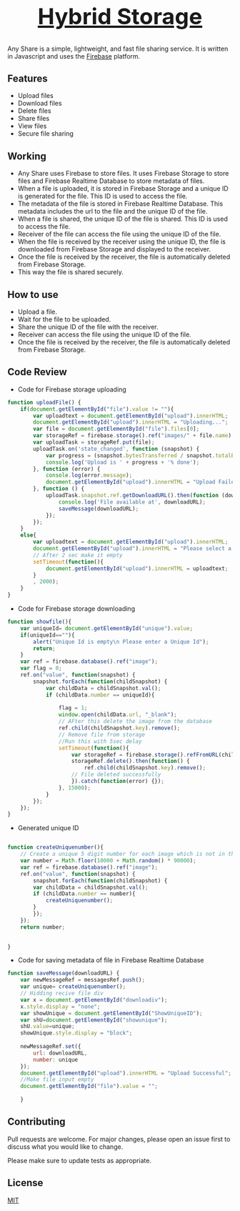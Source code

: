 <h1 align="center" style="font-size:50px;"><a href="">Hybrid Storage</a></h1>  

Any Share is a simple, lightweight, and fast file sharing service. It is written in Javascript and uses the [Firebase](https://firebase.google.com/) platform.

## Features

-   Upload files
-   Download files
-   Delete files
-   Share files
-   View files
-   Secure file sharing

## Working

- Any Share uses Firebase to store files. It uses Firebase Storage to store files and Firebase Realtime Database to store metadata of files. 
- When a file is uploaded, it is stored in Firebase Storage and a unique ID is generated for the file. This ID is used to access the file. 
- The metadata of the file is stored in Firebase Realtime Database. This metadata includes the url to the file and the unique ID of the file.
- When a file is shared, the unique ID of the file is shared. This ID is used to access the file.
- Receiver of the file can access the file using the unique ID of the file.
- When the file is received by the receiver using the unique ID, the file is downloaded from Firebase Storage and displayed to the receiver.
- Once the file is received by the receiver, the file is automatically deleted from Firebase Storage.
- This way the file is shared securely.

## How to use

- Upload a file.
- Wait for the file to be uploaded.
- Share the unique ID of the file with the receiver.
- Receiver can access the file using the unique ID of the file.
- Once the file is received by the receiver, the file is automatically deleted from Firebase Storage.

## Code Review

- Code for Firebase storage uploading

```javascript
function uploadFile() {
    if(document.getElementById("file").value != ""){
        var uploadtext = document.getElementById("upload").innerHTML;
        document.getElementById("upload").innerHTML = "Uploading...";
        var file = document.getElementById("file").files[0];
        var storageRef = firebase.storage().ref("images/" + file.name);
        var uploadTask = storageRef.put(file);
        uploadTask.on('state_changed', function (snapshot) {
            var progress = (snapshot.bytesTransferred / snapshot.totalBytes) * 100;
            console.log('Upload is ' + progress + '% done');
        }, function (error) {
            console.log(error.message);
            document.getElementById("upload").innerHTML = "Upload Failed";
        }, function () {
            uploadTask.snapshot.ref.getDownloadURL().then(function (downloadURL) {
                console.log('File available at', downloadURL);
                saveMessage(downloadURL);
            });
        });
    }
    else{
        var uploadtext = document.getElementById("upload").innerHTML;
        document.getElementById("upload").innerHTML = "Please select a file";
        // After 2 sec make it empty
        setTimeout(function(){
            document.getElementById("upload").innerHTML = uploadtext;
        }
        , 2000);
    }
}

```

- Code for Firebase storage downloading

```javascript
function showfile(){
    var uniqueId= document.getElementById("unique").value;
    if(uniqueId==""){
        alert("Unique Id is empty\n Please enter a Unique Id");
        return;
    }
    var ref = firebase.database().ref("image");
    var flag = 0;
    ref.on("value", function(snapshot) {
        snapshot.forEach(function(childSnapshot) {
            var childData = childSnapshot.val();
            if (childData.number == uniqueId){
            
                flag = 1;
                window.open(childData.url, "_blank");
                // AFter this delete the image from the database
                ref.child(childSnapshot.key).remove();
                // Remove file from storage
                //Run this with 5sec delay
                setTimeout(function(){
                    var storageRef = firebase.storage().refFromURL(childData.url);
                    storageRef.delete().then(function() {
                        ref.child(childSnapshot.key).remove();
                    // File deleted successfully
                    }).catch(function(error) {});
                }, 15000);
            }
        });
    });
}
```


- Generated unique ID

```javascript

function createUniquenumber(){
    // Create a unique 5 digit number for each image which is not in the database field number yet
    var number = Math.floor(10000 + Math.random() * 90000);
    var ref = firebase.database().ref("image");
    ref.on("value", function(snapshot) {
        snapshot.forEach(function(childSnapshot) {
        var childData = childSnapshot.val();
        if (childData.number == number){
            createUniquenumber();
        }
        });
    });
    return number;
    

}
```

- Code for saving metadata of file in Firebase Realtime Database

```javascript
function saveMessage(downloadURL) {
    var newMessageRef = messagesRef.push();
    var unique= createUniquenumber();
    // Hidding recive file div
    var x = document.getElementById("downloadiv");
    x.style.display = "none";
    var showUnique = document.getElementById("ShowUniqueID");
    var shU=document.getElementById("showunique");
    shU.value=unique;
    showUnique.style.display = "block";
   
    newMessageRef.set({
        url: downloadURL,
        number: unique
    });
    document.getElementById("upload").innerHTML = "Upload Successful";
    //Make file input empty
    document.getElementById("file").value = "";
   
    }
```

## Contributing

Pull requests are welcome. For major changes, please open an issue first to discuss what you would like to change.

Please make sure to update tests as appropriate.

## License

[MIT](/LICENSE)

